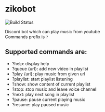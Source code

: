 # zikobot

![Build Status](https://travis-ci.org/judkoffi/zikobot.svg?branch=master)

Discord bot which can play music from youtube   
Commands prefix is ```?```  
## Supported commands are:
- ?help: display help
- ?queue {url}: add new video in playlist
- ?play {url}: play music from given url
- ?playlist: start playlist listening
- ?show: show content of current playlist
- ?stop: stop music and leave voice channel
- ?next: play next song in playlist
- ?pause: pause current playing music
- ?resume: play paused music